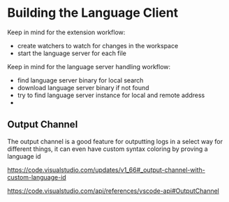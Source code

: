# Building the Language Client

Keep in mind for the extension workflow:
 - create watchers to watch for changes in the workspace
 - start the language server for each file


Keep in mind for the language server handling workflow:
 - find language server binary for local search
 - download language server binary if not found
 - try to find language server instance for local and remote address
 - 

## Output Channel
The output channel is a good feature for outputting logs in a 
select way for different things, it can even have custom syntax
coloring by proving a language id

https://code.visualstudio.com/updates/v1_66#_output-channel-with-custom-language-id

https://code.visualstudio.com/api/references/vscode-api#OutputChannel
